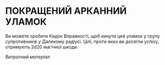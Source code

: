﻿# ПОКРАЩЕНИЙ АРКАННИЙ УЛАМОК

Ви можете зробити Кидок Вправності, щоб кинути цей уламок у групу супротивників у Далекому радіусі. Цілі, проти яких ви досягли успіху, отримують 2d20 магічної шкоди.

*Витратний матеріал*
